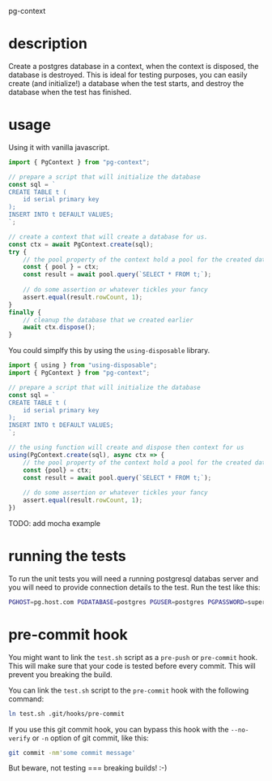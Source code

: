 pg-context

# description
Create a postgres database in a context, when the context is disposed, the
database is destroyed. This is ideal for testing purposes, you can easily
create (and initialize!) a database when the test starts, and destroy the
database when the test has finished.

# usage
Using it with vanilla javascript.

```javascript
import { PgContext } from "pg-context";

// prepare a script that will initialize the database
const sql = `
CREATE TABLE t (
    id serial primary key
);
INSERT INTO t DEFAULT VALUES;
`;

// create a context that will create a database for us.
const ctx = await PgContext.create(sql);
try {
    // the pool property of the context hold a pool for the created database
    const { pool } = ctx;
    const result = await pool.query(`SELECT * FROM t;`);
    
    // do some assertion or whatever tickles your fancy
    assert.equal(result.rowCount, 1);
}
finally {
    // cleanup the database that we created earlier
    await ctx.dispose();
}
```

You could simplfy this by using the `using-disposable` library.
```javascript
import { using } from "using-disposable";
import { PgContext } from "pg-context";

// prepare a script that will initialize the database
const sql = `
CREATE TABLE t (
    id serial primary key
);
INSERT INTO t DEFAULT VALUES;
`;

// the using function will create and dispose then context for us 
using(PgContext.create(sql), async ctx => {
    // the pool property of the context hold a pool for the created database
    const {pool} = ctx;
    const result = await pool.query(`SELECT * FROM t;`);
    
    // do some assertion or whatever tickles your fancy
    assert.equal(result.rowCount, 1);
})
```

TODO: add mocha example

# running the tests
To run the unit tests you will need a running postgresql databas server and you
will need to provide connection details to the test. Run the test like this:
```bash
PGHOST=pg.host.com PGDATABASE=postgres PGUSER=postgres PGPASSWORD=supersecret npm test
```

# pre-commit hook
You might want to link the `test.sh` script as a `pre-push` or `pre-commit`
hook. This will make sure that your code is tested before every commit. This
will prevent you breaking the build.

You can link the `test.sh` script to the `pre-commit` hook with the following
command:
```bash
ln test.sh .git/hooks/pre-commit
```

If you use this git commit hook, you can bypass this hook with
the `--no-verify` or `-n` option of git commit, like this:
```bash
git commit -nm'some commit message'
```

But beware, not testing === breaking builds! :-)
